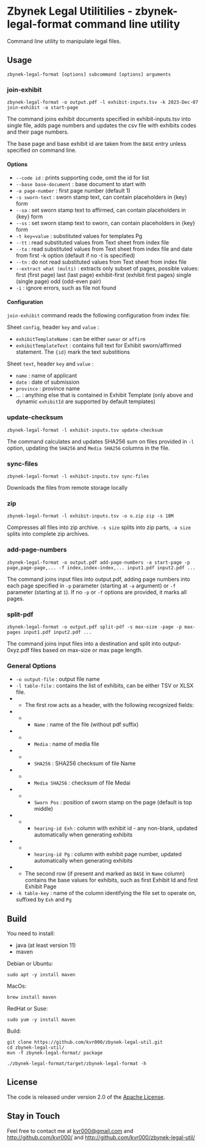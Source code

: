 # Zbynek Legal Utilitilies - zbynek-legal-format command line utility

Command line utility to manipulate legal files.


## Usage

```
zbynek-legal-format [options] subcommand [options] arguments
```


### join-exhibit

```
zbynek-legal-format -o output.pdf -l exhibit-inputs.tsv -k 2023-Dec-07 join-exhibit -a start-page
```

The command joins exhibit documents specified in exhibit-inputs.tsv into single
file, adds page numbers and updates the csv file with exhibits codes and their
page numbers.

The base page and base exhibit id are taken from the `BASE` entry unless specified on command line.

#### Options

- `--code id` : prints supporting code, omit the id for list
- `--base base-document` : base document to start with
- `-a page-number` : first page number (default 1)
- `-s sworn-text` : sworn stamp text, can contain placeholders in {key} form
- `--sa` : set sworn stamp text to affirmed, can contain placeholders in {key} form
- `--ss` : set sworn stamp text to sworn, can contain placeholders in {key} form
- `-t key=value` : substituted values for templates Pg
- `--tt` : read substituted values from Text sheet from index file
- `--ta` : read substituted values from Text sheet from index file and date from first -k option (default if no -t is specified)
- `--tn` : do not read substituted values from Text sheet from index file
- `--extract what (multi)` : extracts only subset of pages, possible values: first (first page) last (last page) exhibit-first (exhibit first pages) single (single page) odd (odd-even pair)
- `-i` : ignore errors, such as file not found

#### Configuration

`join-exhibit` command reads the following configuration from index file:

Sheet `config`, header `key` and `value` :
- `exhibitTemplateName` : can be either `swear` or `affirm`
- `exhibitTemplateText` : contains full text for Exhibit sworn/affirmed statement.  The `{id}` mark the text substitions

Sheet `text`, header `key` and `value` :
- `name` : name of applicant
- `date` : date of submission
- `province` : province name
- ... : anything else that is contained in Exhibit Template (only above and dynamic `exhibitId` are supported by default templates)


### update-checksum

```
zbynek-legal-format -l exhibit-inputs.tsv update-checksum
```

The command calculates and updates SHA256 sum on files provided in `-l` option,
updating the `SHA256` and `Media SHA256` columns in the file.


### sync-files

```
zbynek-legal-format -l exhibit-inputs.tsv sync-files
```

Downloads the files from remote storage locally


### zip

```
zbynek-legal-format -l exhibit-inputs.tsv -o o.zip zip -s 10M
```

Compresses all files into zip archive.  `-s size` splits into zip parts, `-a size` splits into complete zip archives.


### add-page-numbers

```
zbynek-legal-format -o output.pdf add-page-numbers -a start-page -p page,page-page,... -f index,index-index,... input1.pdf input2.pdf ...
```

The command joins input files into output.pdf, adding page numbers into each
page specified in `-p` parameter (starting at `-a` argument) or `-f` parameter
(starting at `1`).  If no `-p` or `-f` options are provided, it marks all
pages.


### split-pdf

```
zbynek-legal-format -o output.pdf split-pdf -s max-size -page -p max-pages input1.pdf input2.pdf ...
```

The command joins input files into a destination and split into output-0xyz.pdf files based on max-size or max page length.


### General Options

- `-o output-file` : output file name
- `-l table-file` : contains the list of exhibits, can be either TSV or XLSX file.
- - The first row acts as a header, with the following recognized fields:
- - - `Name` : name of the file (without pdf suffix)
- - - `Media` : name of media file
- - - `SHA256` : SHA256 checksum of file Name
- - - `Media SHA256` : checksum of file Medai
- - - `Sworn Pos` : position of sworn stamp on the page (default is top middle)
- - - `hearing-id Exh` : column with exhibit id  - any non-blank, updated automatically when generating exhibits
- - - `hearing-id Pg` : column with exhibit page number, updated automatically when generating exhibits
- - The second row (if present and marked as `BASE` in `Name` column) contains the base values for exhibits, such as first Exhibit Id and first Exhibit Page
- `-k table-key` : name of the column identifying the file set to operate on, suffixed by `Exh` and `Pg`


## Build

You need to install:
- java (at least version 11)
- maven

Debian or Ubuntu:
```
sudo apt -y install maven
```

MacOs:
```
brew install maven
```

RedHat or Suse:
```
sudo yum -y install maven
```

Build:
```
git clone https://github.com/kvr000/zbynek-legal-util.git
cd zbynek-legal-util/
mvn -f zbynek-legal-format/ package

./zbynek-legal-format/target/zbynek-legal-format -h
```


## License

The code is released under version 2.0 of the [Apache License][].

## Stay in Touch

Feel free to contact me at kvr000@gmail.com  and http://github.com/kvr000/ and http://github.com/kvr000/zbynek-legal-util/

[Apache License]: http://www.apache.org/licenses/LICENSE-2.0

